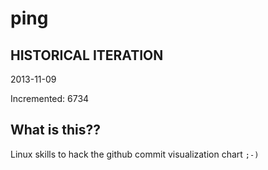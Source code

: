 # ping

## HISTORICAL ITERATION
2013-11-09

Incremented: 6734

## What is this?? 
Linux skills to hack the github commit visualization chart `;-)`
